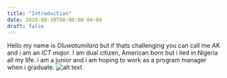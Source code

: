 ```yaml
---
title: "Introduction"
date: 2020-08-30T00:00:00-04:00
draft: false
---
```

Hello my name is *Oluwatumilara* but if thats challenging you can call me  AK and i am an *ICT major*. 
I am dual citizen, American born but i lied in Nigeria all my life. 
i am a junior and i am hoping to work as a program manager when i graduate.
![alt text](file:///C:/Users/Akinlolu%20Areola/Pictures/picture%20that%20represents%20me.jpg)
